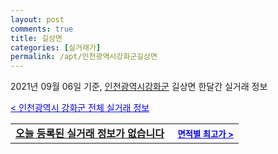 ```yaml
---
layout: post
comments: true
title: 길상면
categories: [실거래가]
permalink: /apt/인천광역시강화군길상면
---
```


2021년 09월 06일 기준, <a href="/apt/인천광역시강화군">인천광역시강화군</a> 길상면 한달간 실거래 정보

<a style="color: blue;" href="/apt/인천광역시강화군">< 인천광역시 강화군 전체 실거래 정보</a>
<!---- start ---->
<table>
  <tr>
    <td colspan="4" style="font-weight: bold;"><a href="/apt/인천광역시강화군길상면{name_without_space}">오늘 등록된 실거래 정보가 없습니다</a> &nbsp;&nbsp;&nbsp; <a style="color: blue; font-size: smaller;" href="/apt/인천광역시강화군길상면{name_without_space}">면적별 최고가 ></a></td>
  </tr>
    
</table>
<!---- end ---->
    
